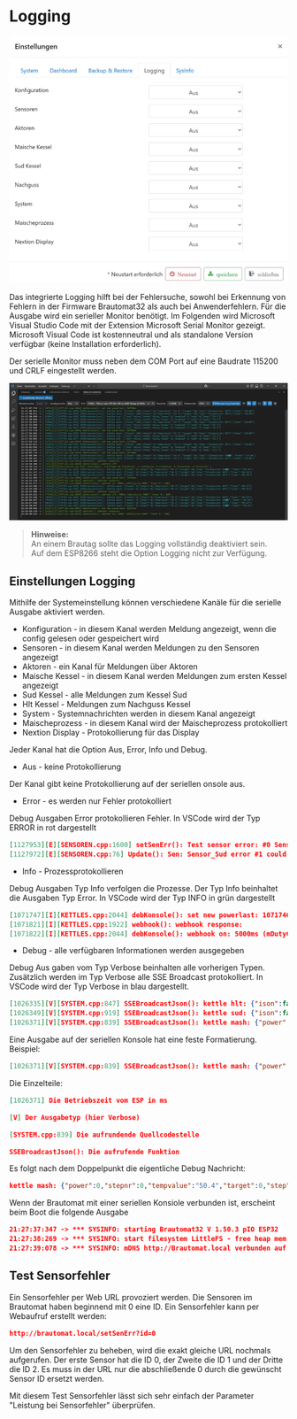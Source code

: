 # Logging

![media](/docs/img/logging.jpg)

Das integrierte Logging hilft bei der Fehlersuche, sowohl bei Erkennung von Fehlern in der Firmware Brautomat32 als auch bei Anwenderfehlern. Für die Ausgabe wird ein serieller Monitor benötigt. Im Folgenden wird Microsoft Visual Studio Code mit der Extension Microsoft Serial Monitor gezeigt. Microsoft Visual Code ist kostenneutral und als standalone Version verfügbar (keine Installation erforderlich).

Der serielle Monitor muss neben dem COM Port auf eine Baudrate 115200 und CRLF eingestellt werden.

![Microsoft Visual Studio Code](/docs/img/vscode.jpg)

> **Hinweise:**\
An einem Brautag sollte das Logging vollständig deaktiviert sein.\
Auf dem ESP8266 steht die Option Logging nicht zur Verfügung.

## Einstellungen Logging

Mithilfe der Systemeinstellung können verschiedene Kanäle für die serielle Ausgabe aktiviert werden.

* Konfiguration - in diesem Kanal werden Meldung angezeigt, wenn die config gelesen oder gespeichert wird
* Sensoren - in diesem Kanal werden Meldungen zu den Sensoren angezeigt
* Aktoren - ein Kanal für Meldungen über Aktoren
* Maische Kessel - in diesem Kanal werden Meldungen zum ersten Kessel angezeigt
* Sud Kessel - alle Meldungen zum Kessel Sud
* Hlt Kessel - Meldungen zum Nachguss Kessel
* System - Systemnachrichten werden in diesem Kanal angezeigt
* Maischeprozess - in diesem Kanal wird der Maischeprozess protokolliert
* Nextion Display - Protokollierung für das Display

Jeder Kanal hat die Option Aus, Error, Info und Debug.

* Aus - keine Protokollierung

Der Kanal gibt keine Protokollierung auf der seriellen onsole aus.

* Error - es werden nur Fehler protokolliert

Debug Ausgaben Error protokollieren Fehler. In VSCode wird der Typ ERROR in rot dargestellt

```json
[1127953][E][SENSOREN.cpp:1600] setSenErr(): Test sensor error: #0 Sensor_Sud error state: 1
[1127972][E][SENSOREN.cpp:76] Update(): Sen: Sensor_Sud error #1 could not read temperature data
```

* Info - Prozessprotokollieren

Debug Ausgaben Typ Info verfolgen die Prozesse. Der Typ Info beinhaltet die Ausgaben Typ Error. In VSCode wird der Typ INFO in grün dargestellt

```json
[1071747][I][KETTLES.cpp:2044] debKonsole(): set new powerlast: 1071746ms
[1071821][I][KETTLES.cpp:1922] webhook(): webhook response: 
[1071822][I][KETTLES.cpp:2044] debKonsole(): webhook on: 5000ms (mDutyCycle 5000 * Power 100 / 100)
```

* Debug - alle verfügbaren Informationen werden ausgegeben

Debug Aus gaben vom Typ Verbose beinhalten alle vorherigen Typen. Zusätzlich werden im Typ Verbose alle SSE Broadcast protokolliert. In VSCode wird der Typ Verbose in blau dargestellt.

```json
[1026335][V][SYSTEM.cpp:847] SSEBroadcastJson(): kettle hlt: {"ison":false,"state":false,"power":0,"enabled":3,"setp":0,"temp":"32.4"}
[1026349][V][SYSTEM.cpp:919] SSEBroadcastJson(): kettle sud: {"ison":false,"state":false,"power":0,"enabled":3,"setp":0,"temp":"32.4"}
[1026371][V][SYSTEM.cpp:839] SSEBroadcastJson(): kettle mash: {"power":0,"stepnr":0,"tempvalue":"50.4","target":0,"step":6,"timer":3}
```

Eine Ausgabe auf der seriellen Konsole hat eine feste Formatierung. Beispiel:

```json
[1026371][V][SYSTEM.cpp:839] SSEBroadcastJson(): kettle mash: {"power":0,"stepnr":0,"tempvalue":"50.4","target":0,"step":6,"timer":3}
```

Die Einzelteile:

```json
[1026371] Die Betriebszeit vom ESP in ms
```

```json
[V] Der Ausgabetyp (hier Verbose)
```

```json
[SYSTEM.cpp:839] Die aufrundende Quellcodestelle
```

```json
SSEBroadcastJson(): Die aufrufende Funktion
```

Es folgt nach dem Doppelpunkt die eigentliche Debug Nachricht:

```json
kettle mash: {"power":0,"stepnr":0,"tempvalue":"50.4","target":0,"step":6,"timer":3}
```

Wenn der Brautomat mit einer seriellen Konsiole verbunden ist, erscheint beim Boot die folgende Ausgabe

```json
21:27:37:347 -> *** SYSINFO: starting Brautomat32 V 1.50.3 pIO ESP32
21:27:38:269 -> *** SYSINFO: start filesystem LittleFS - free heap mem: 210552
21:27:39:078 -> *** SYSINFO: mDNS http://Brautomat.local verbunden auf IP Adresse xxx.xxx.xxx.xxx Uhrzeit: 21:27:38 RSSI: -68
```

## Test Sensorfehler

Ein Sensorfehler per Web URL provoziert werden. Die Sensoren im Brautomat haben beginnend mit 0 eine ID. Ein Sensorfehler kann per Webaufruf erstellt werden:

```json
http://brautomat.local/setSenErr?id=0
```

Um den Sensorfehler zu beheben, wird die exakt gleiche URL nochmals aufgerufen. Der erste Sensor hat die ID 0, der Zweite die ID 1 und der Dritte die ID 2. Es muss in der URL nur die abschließende 0 durch die gewünscht Sensor ID ersetzt werden.

Mit diesem Test Sensorfehler lässt sich sehr einfach der Parameter "Leistung bei Sensorfehler" überprüfen.
